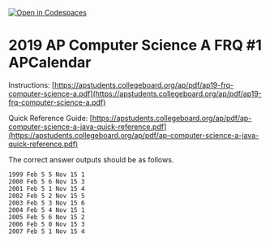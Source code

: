 [![Open in Codespaces](https://classroom.github.com/assets/launch-codespace-7f7980b617ed060a017424585567c406b6ee15c891e84e1186181d67ecf80aa0.svg)](https://classroom.github.com/open-in-codespaces?assignment_repo_id=14942582)
# 2019  AP Computer Science A FRQ #1 APCalendar

Instructions:  [https://apstudents.collegeboard.org/ap/pdf/ap19-frq-computer-science-a.pdf](https://apstudents.collegeboard.org/ap/pdf/ap19-frq-computer-science-a.pdf) 

Quick Reference Guide:  [https://apstudents.collegeboard.org/ap/pdf/ap-computer-science-a-java-quick-reference.pdf](https://apstudents.collegeboard.org/ap/pdf/ap-computer-science-a-java-quick-reference.pdf) 

 The correct answer outputs should be as follows.   

 

```
1999 Feb 5 5 Nov 15 1
2000 Feb 5 6 Nov 15 3
2001 Feb 5 1 Nov 15 4
2002 Feb 5 2 Nov 15 5
2003 Feb 5 3 Nov 15 6
2004 Feb 5 4 Nov 15 1
2005 Feb 5 6 Nov 15 2
2006 Feb 5 0 Nov 15 3
2007 Feb 5 1 Nov 15 4
```
